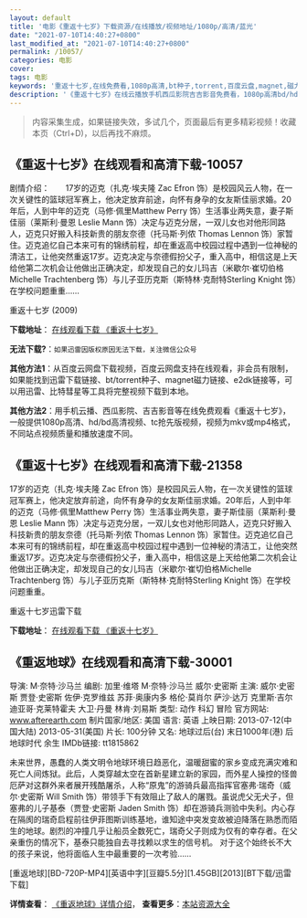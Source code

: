 ```yaml
---
layout: default
title: '电影《重返十七岁》下载资源/在线播放/视频地址/1080p/高清/蓝光'
date: "2021-07-10T14:40:27+0800"
last_modified_at: "2021-07-10T14:40:27+0800"
permalink: /10057/
categories: 电影
cover:
tags: 电影
keywords: '重返十七岁,在线免费看,1080p高清,bt种子,torrent,百度云盘,magnet,磁力链,迅雷下载资源'
description: '《重返十七岁》在线云播放手机西瓜影院吉吉影音免费看，1080p高清bd/hd未删减完整版和tc抢先枪版，mkv/mp4格式，附带bt/torrent种子、magnet/磁力链、百度云盘、网盘资源迅雷下载链接'
---
```


>内容采集生成，如果链接失效，多试几个，页面最后有更多精彩视频！收藏本页（Ctrl+D)，以后再找不麻烦。


## 《重返十七岁》在线观看和高清下载-10057

剧情介绍：　　17岁的迈克（扎克·埃夫隆 Zac Efron 饰）是校园风云人物，在一次关键性的篮球冠军赛上，他决定放弃前途，向怀有身孕的女友斯佳丽求婚。20年后，人到中年的迈克（马修·佩里Matthew Perry 饰）生活事业两失意，妻子斯佳丽（莱斯利·曼恩 Leslie Mann 饰）决定与迈克分居，一双儿女也对他形同路人，迈克只好搬入科技新贵的朋友奈德（托马斯·列侬 Thomas Lennon 饰）家暂住。迈克追忆自己本来可有的锦绣前程，却在重返高中校园过程中遇到一位神秘的清洁工，让他突然重返17岁。迈克决定与奈德假扮父子，重入高中，相信这是上天给他第二次机会让他做出正确决定，却发现自己的女儿玛吉（米歇尔·崔切伯格Michelle Trachtenberg 饰）与儿子亚历克斯（斯特林·克耐特Sterling Knight 饰）在学校问题重重……


重返十七岁 (2009)

**下载地址**： [在线观看下载 《重返十七岁》](https://www.btbtdy.me/btdy/dy8698.html) 


**无法下载?**：`如果迅雷因版权原因无法下载，关注微信公众号 `

**其他方法1**：从百度云网盘下载视频，百度云网盘支持在线观看，非会员有限制，如果能找到迅雷下载链接、bt/torrent种子、magnet磁力链接、e2dk链接等，可以用迅雷、比特彗星等工具将完整视频下载到本地。

**其他方法2**：用手机云播、西瓜影院、吉吉影音等在线免费观看《重返十七岁》，一般提供1080p高清、hd/bd高清视频、tc抢先版视频，视频为mkv或mp4格式，不同站点视频质量和播放速度不同。


## 《重返十七岁》在线观看和高清下载-21358

17岁的迈克（扎克·埃夫隆 Zac Efron 饰）是校园风云人物，在一次关键性的篮球冠军赛上，他决定放弃前途，向怀有身孕的女友斯佳丽求婚。20年后，人到中年的迈克（马修·佩里Matthew Perry 饰）生活事业两失意，妻子斯佳丽（莱斯利·曼恩 Leslie Mann 饰）决定与迈克分居，一双儿女也对他形同路人，迈克只好搬入科技新贵的朋友奈德（托马斯·列侬 Thomas Lennon 饰）家暂住。迈克追忆自己本来可有的锦绣前程，却在重返高中校园过程中遇到一位神秘的清洁工，让他突然重返17岁。迈克决定与奈德假扮父子，重入高中，相信这是上天给他第二次机会让他做出正确决定，却发现自己的女儿玛吉（米歇尔·崔切伯格Michelle Trachtenberg 饰）与儿子亚历克斯（斯特林·克耐特Sterling Knight 饰）在学校问题重重。


重返十七岁迅雷下载

**下载地址**： [在线观看下载 《重返十七岁》](https://www.993dy.com//vod-detail-id-27657.html) 


## 《重返地球》在线观看和高清下载-30001

导演: M·奈特·沙马兰 编剧: 加里·维塔 M·奈特·沙马兰 威尔·史密斯 主演: 威尔·史密斯 贾登·史密斯 佐伊·克罗维兹 苏菲·奥康内多 格伦·莫肖尔 萨沙·达万 克里斯·吉尔 迪亚哥·克莱特霍夫 大卫·丹曼 林肯·刘易斯 类型: 动作 科幻 冒险 官方网站: www.afterearth.com 制片国家/地区: 美国 语言: 英语 上映日期: 2013-07-12(中国大陆) 2013-05-31(美国) 片长: 100分钟 又名: 地球过后(台) 末日1000年(港) 后地球时代 余生 IMDb链接: tt1815862

未来世界，愚蠢的人类文明令地球环境日趋恶化，温暖甜蜜的家乡变成充满灾难和死亡人间炼狱。此后，人类穿越太空在首新星建立新的家园，而外星人操控的怪兽厄萨对这群外来者展开残酷屠杀，人称“原鬼”的游骑兵最高指挥官塞弗·瑞奇（威尔·史密斯 Will Smith 饰）带领手下有效阻止了敌人的屠戮。虽说虎父无犬子，但塞弗的儿子基泰（贾登·史密斯 Jaden Smith 饰）却在游骑兵测验中失利。内心存在隔阂的瑞奇启程前往伊菲图斯训练基地，谁知途中突发变故被迫降落在熟悉而陌生的地球。剧烈的冲撞几乎让船员全数死亡，瑞奇父子则成为仅有的幸存者。在父亲重伤的情况下，基泰只能独自去寻找赖以求生的信号机。 对于这个始终长不大的孩子来说，他将面临人生中最重要的一次考验……


[重返地球][BD-720P-MP4][英语中字][豆瓣5.5分][1.45GB][2013][BT下载/迅雷下载]

**详情查看**： [《重返地球》详情介绍](/movie/30001/)， **查看更多**：[本站资源大全](/movie/t/all/)


